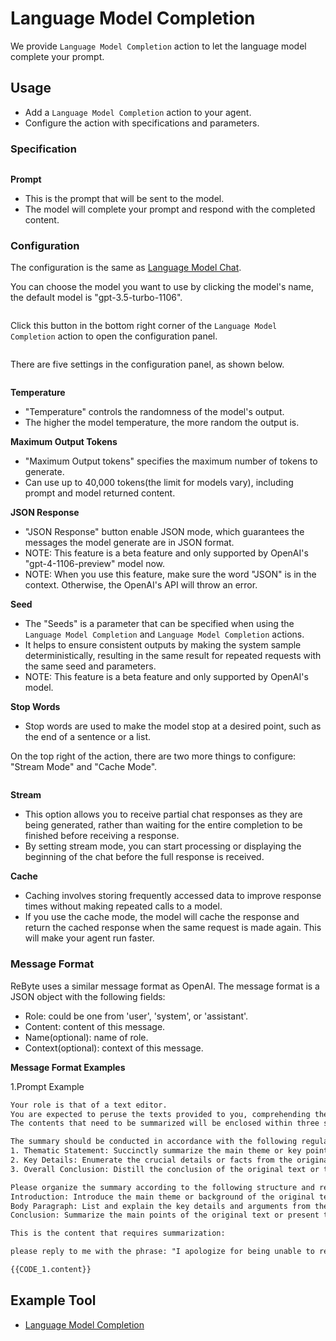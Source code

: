 # Language Model Completion

We provide `Language Model Completion` action to let the language model complete your prompt.

## Usage

* Add a `Language Model Completion` action to your agent.
* Configure the action with specifications and parameters.

### Specification

<figure><img src="../../../../images/completion.png" alt=""><figcaption></figcaption></figure>

**Prompt**

* This is the prompt that will be sent to the model.
* The model will complete your prompt and respond with the completed content.

### Configuration

The configuration is the same as [Language Model Chat](language-model-chat.md).

You can choose the model you want to use by clicking the model's name, the default model is "gpt-3.5-turbo-1106".

<figure><img src="../../../../images/chat-models.png" alt=""><figcaption></figcaption></figure>

&#x20;

Click this button in the bottom right corner of the `Language Model Completion` action to open the configuration panel.

<figure><img src="../../../../images/chat-config-button.jpg" alt=""><figcaption></figcaption></figure>

&#x20;

There are five settings in the configuration panel, as shown below.

<figure><img src="../../../../images/chat-config-2.png" alt=""><figcaption></figcaption></figure>

**Temperature**

* "Temperature" controls the randomness of the model's output.
* The higher the model temperature, the more random the output is.

**Maximum Output Tokens**

* "Maximum Output tokens" specifies the maximum number of tokens to generate.
* Can use up to 40,000 tokens(the limit for models vary), including prompt and model returned content.

**JSON Response**

* "JSON Response" button enable JSON mode, which guarantees the messages the model generate are in JSON format.
* NOTE: This feature is a beta feature and only supported by OpenAI's "gpt-4-1106-preview" model now.
* NOTE: When you use this feature, make sure the word "JSON" is in the context. Otherwise, the OpenAI's API will throw an error.

**Seed**

* The "Seeds" is a parameter that can be specified when using the `Language Model Completion` and `Language Model Completion` actions.
* It helps to ensure consistent outputs by making the system sample deterministically, resulting in the same result for repeated requests with the same seed and parameters.
* NOTE: This feature is a beta feature and only supported by OpenAI's model.

**Stop Words**

* Stop words are used to make the model stop at a desired point, such as the end of a sentence or a list.

On the top right of the action, there are two more things to configure: "Stream Mode" and "Cache Mode".

<figure><img src="../../../../images/stream-and-cache.jpg" alt=""><figcaption></figcaption></figure>

**Stream**

* This option allows you to receive partial chat responses as they are being generated, rather than waiting for the entire completion to be finished before receiving a response.
* By setting stream mode, you can start processing or displaying the beginning of the chat before the full response is received.

**Cache**

* Caching involves storing frequently accessed data to improve response times without making repeated calls to a model.
* If you use the cache mode, the model will cache the response and return the cached response when the same request is made again. This will make your agent run faster.

### Message Format

ReByte uses a similar message format as OpenAI. The message format is a JSON object with the following fields:

* Role: could be one from 'user', 'system', or 'assistant'.
* Content: content of this message.
* Name(optional): name of role.
* Context(optional): context of this message.

&#x20;

**Message Format Examples**

1.Prompt Example

```xml
Your role is that of a text editor. 
You are expected to peruse the texts provided to you, comprehending them fully, and then distill and summarize them for me. The summary should encapsulate the main theme and essential details of the original text. It should be succinct and expressed in your own words. 
The contents that need to be summarized will be enclosed within three single quotation marks.

The summary should be conducted in accordance with the following regulations:
1. Thematic Statement: Succinctly summarize the main theme or key point of the original text. 
2. Key Details: Enumerate the crucial details or facts from the original text that support the main theme or point. 
3. Overall Conclusion: Distill the conclusion of the original text or the position of the author.

Please organize the summary according to the following structure and reply me:
Introduction: Introduce the main theme or background of the original text.(New line)
Body Paragraph: List and explain the key details and arguments from the original text, summarizing them in your own words. (New line)
Conclusion: Summarize the main points of the original text or present the author's conclusion.(New line)

This is the content that requires summarization:

please reply to me with the phrase: "I apologize for being unable to retrieve content from the URL you provided. Please verify the correctness of the web address"

{{CODE_1.content}}
```

## Example Tool

* [Language Model Completion](https://rebyte.ai/p/21b2295005587a5375d8/callable/719d2f31bf9fe977f699/editor)
